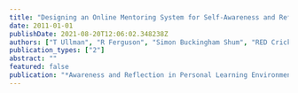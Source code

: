 ```yaml
---
title: "Designing an Online Mentoring System for Self-Awareness and Reflection on Lifelong Learning Skills"
date: 2011-01-01
publishDate: 2021-08-20T12:06:02.348238Z
authors: ["T Ullman", "R Ferguson", "Simon Buckingham Shum", "RED Crick"]
publication_types: ["2"]
abstract: ""
featured: false
publication: "*Awareness and Reflection in Personal Learning Environments*"
---
```



